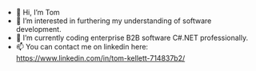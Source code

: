 - 👋 Hi, I’m Tom
- 👀 I’m interested in furthering my understanding of software development.
- 🌱 I’m currently coding enterprise B2B software C#.NET professionally.
- 📫 You can contact me on linkedin here: https://www.linkedin.com/in/tom-kellett-714837b2/

<!---
t-kellett/t-kellett is a ✨ special ✨ repository because its `README.md` (this file) appears on your GitHub profile.
You can click the Preview link to take a look at your changes.
--->
